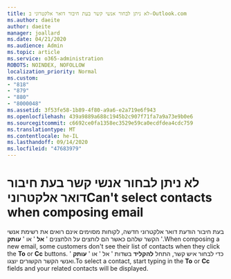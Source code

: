 ```yaml
---
title: לא ניתן לבחור אנשי קשר בעת חיבור דואר אלקטרוני ב-Outlook.com
ms.author: daeite
author: daeite
manager: joallard
ms.date: 04/21/2020
ms.audience: Admin
ms.topic: article
ms.service: o365-administration
ROBOTS: NOINDEX, NOFOLLOW
localization_priority: Normal
ms.custom:
- "818"
- "879"
- "880"
- "8000048"
ms.assetid: 3f53fe58-1b89-4f80-a9a6-e2a719e6f943
ms.openlocfilehash: 439a9889a688c1945b2c907f71fa7a9a73e9b0e6
ms.sourcegitcommit: c6692ce0fa1358ec3529e59ca0ecdfdea4cdc759
ms.translationtype: MT
ms.contentlocale: he-IL
ms.lasthandoff: 09/14/2020
ms.locfileid: "47683979"
---
```

# <a name="cant-select-contacts-when-composing-email"></a><span data-ttu-id="a0c51-102">לא ניתן לבחור אנשי קשר בעת חיבור דואר אלקטרוני</span><span class="sxs-lookup"><span data-stu-id="a0c51-102">Can't select contacts when composing email</span></span>

<span data-ttu-id="a0c51-103">בעת חיבור הודעת דואר אלקטרוני חדשה, לקוחות מסוימים אינם רואים את רשימת אנשי הקשר שלהם כאשר הם לוחצים על הלחצנים ' **אל** ' או ' **עותק** '.</span><span class="sxs-lookup"><span data-stu-id="a0c51-103">When composing a new email, some customers don't see their list of contacts when they click the **To** or **Cc** buttons.</span></span> <span data-ttu-id="a0c51-104">כדי לבחור איש קשר, התחל **להקליד** בשדות ' אל ' או ' **עותק** ' ואנשי הקשר הקשורים יוצגו.</span><span class="sxs-lookup"><span data-stu-id="a0c51-104">To select a contact, start typing in the **To** or **Cc** fields and your related contacts will be displayed.</span></span>
